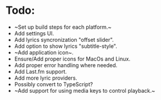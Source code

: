 # Todo:
* ~Set up build steps for each platform.~
* Add settings UI.
* Add lyrics syncronization "offset slider".
* Add option to show lyrics "subtitle-style".
* ~Add application icon~.
* Ensure/Add proper icons for MacOs and Linux.
* Add proper error handling where needed.
* Add Last.fm support.
* Add more lyric providers.
* Possibly convert to TypeScript?
* ~Add support for using media keys to control playback.~
